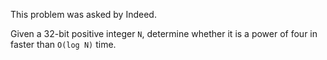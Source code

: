 This problem was asked by Indeed.

Given a 32-bit positive integer `N`, determine whether it is a power of four in faster than `O(log N)` time.